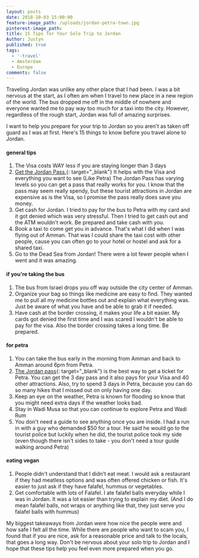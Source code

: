 ```yaml
---
layout: posts
date: 2018-10-03 15:00:00
feature-image_path: /uploads/jordan-petra-town.jpg
pinterest-image_path:
title: 15 Tips for Your Solo Trip to Jordan
Author: Justyn
published: true
tags:
  - '-travel'
  - Amsterdam
  - Europe
comments: false
---
```


Traveling Jordan was unlike any other place that I had been. I was a bit nervous at the start, as I often am when I travel to new place in a new region of the world. The bus dropped me off in the middle of nowhere and everyone wanted me to pay way too much for a taxi into the city. However, regardless of the rough start, Jordan was full of amazing surprises. 

I want to help you prepare for your trip to Jordan so you aren't as taken off guard as I was at first. Here's 15 things to know before you travel alone to Jordan. 

#### general tips

1. The Visa costs WAY less if you are staying longer than 3 days
2. [Get the Jordan Pass.](https://www.jordanpass.jo/Contents/What_is_Jordan_Pass.aspx){: target="_blank"} It helps with the Visa and everything you want to see (Like Petra) The Jordan Pass has varying levels so you can get a pass that really works for you. I know that the pass may seem really spendy, but these tourist attractions in Jordan are expensive as is the Visa, so I promise the pass really does save you money.
3. Get cash for Jordan. I tried to pay for the bus to Petra with my card and it got denied which was very stressful. Then I tried to get cash out and the ATM wouldn't work. Be prepared and take cash with you.
4. Book a taxi to come get you in advance. That's what I did when I was flying out of Amman. That was I could share the taxi cost with other people, cause you can often go to your hotel or hostel and ask for a shared taxi.
5. Go to the Dead Sea from Jordan! There were a lot fewer people when I went and it was amazing. 

#### if you're taking the bus

1. The bus from Israel drops you off way outside the city center of Amman.
2. Organize your bag so things like medicine are easy to find. They wanted me to pull all my medicine bottles out and explain what everything was. Just be aware of what you have and be able to grab it if needed.
3. Have cash at the border crossing, it makes your life a bit easier. My cards got denied the first time and I was scared I wouldn't be able to pay for the visa. Also the border crossing takes a long time. Be prepared.

#### for petra

1. You can take the bus early in the morning from Amman and back to Amman around 6pm from Petra. 
2. [The Jordan pass](https://www.jordanpass.jo/Contents/What_is_Jordan_Pass.aspx){: target="_blank"} is the best way to get a ticket for Petra. You can get the 3 day pass and it also pays for your Visa and 40 other attractions. Also, try to spend 3 days in Petra, because you can do so many hikes that I missed out on only having one day.  
3. Keep an eye on the weather, Petra is known for flooding so know that you might need extra days if the weather looks bad. 
4. Stay in Wadi Musa so that you can continue to explore Petra and Wadi Rum
5. You don't need a guide to see anything once you are inside. I had a run in with a guy who demanded $50 for a tour. He said he would go to the tourist police but luckily when he did, the tourist police took my side (even though there isn't sides to take - you don't need a tour guide walking around Petra)

#### eating vegan

1. People didn't understand that I didn't eat meat. I would ask a restaurant if they had meatless options and was often offered chicken or fish. It's easier to just ask if they have falafel, hummus or vegetables. 
2. Get comfortable with lots of Falafel. I ate falafel balls everyday while I was in Jordan. It was a lot easier than trying to explain my diet. (And I do mean falafel balls, not wraps or anything like that, they just serve you falafel balls with hummus)

My biggest takeaways from Jordan were how nice the people were and how safe I felt all the time. While there are people who want to scam you, I found that if you are nice, ask for a reasonable price and talk to the locals, that goes a long way. Don't be nervous about your solo trip to Jordan and I hope that these tips help you feel even more prepared when you go.